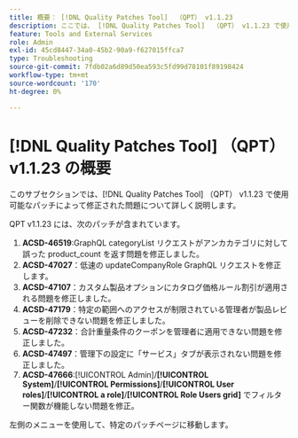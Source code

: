 ```yaml
---
title: 概要： [!DNL Quality Patches Tool]  （QPT） v1.1.23
description: ここでは、 [!DNL Quality Patches Tool]  （QPT） v1.1.23 で使用可能なパッチによって修正された問題について詳しく説明します。
feature: Tools and External Services
role: Admin
exl-id: 45cd8447-34a0-45b2-90a9-f627015ffca7
type: Troubleshooting
source-git-commit: 7fdb02a6d89d50ea593c5fd99d78101f89198424
workflow-type: tm+mt
source-wordcount: '170'
ht-degree: 0%

---
```


# [!DNL Quality Patches Tool] （QPT） v1.1.23 の概要

このサブセクションでは、[!DNL Quality Patches Tool] （QPT） v1.1.23 で使用可能なパッチによって修正された問題について詳しく説明します。

QPT v1.1.23 には、次のパッチが含まれています。

1. **ACSD-46519**:GraphQL categoryList リクエストがアンカカテゴリに対して誤った product_count を返す問題を修正しました。
1. **ACSD-47027**：低速の updateCompanyRole GraphQL リクエストを修正します。
1. **ACSD-47107**：カスタム製品オプションにカタログ価格ルール割引が適用される問題を修正しました。
1. **ACSD-47179**：特定の範囲へのアクセスが制限されている管理者が製品レビューを削除できない問題を修正しました。
1. **ACSD-47232**：合計重量条件のクーポンを管理者に適用できない問題を修正しました。
1. **ACSD-47497**：管理下の設定に「サービス」タブが表示されない問題を修正しました。
1. **ACSD-47666**:[!UICONTROL Admin]/**[!UICONTROL System]**/**[!UICONTROL Permissions]**/**[!UICONTROL User roles]**/**[!UICONTROL a role]**/**[!UICONTROL Role Users grid]** でフィルター関数が機能しない問題を修正。

左側のメニューを使用して、特定のパッチページに移動します。
